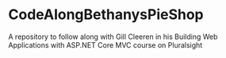 # CodeAlongBethanysPieShop
A repository to follow along with Gill Cleeren in his Building Web Applications with ASP.NET Core MVC course on Pluralsight
